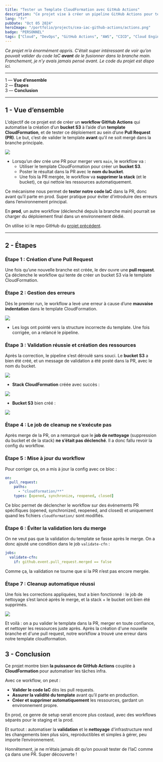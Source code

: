 ```yaml
---
title: "Tester un Template CloudFormation avec GitHub Actions"
description: "Ce projet vise à créer un pipeline GitHub Actions pour tester un template CloudFormation IaC avant fusion dans la branche main."
lang: "fr"
pubDate: "Oct 05 2024"
heroImage: "/portfolio/projects/cea-iac-github-actions/actions.png"
badge: "PERSONNEL"
tags: ["Cloud", "DevOps", "GitHub Actions", "AWS", "CICD", "Cloud Engineer Academy"]
---
```

*Ce projet m’a énormément appris. C’était super intéressant de voir qu’on pouvait valider du code IaC **avant** de le fusionner dans la branche main. Franchement, je n’y avais jamais pensé avant. Le code du projet est dispo ici.*

---

1 — **Vue d’ensemble** </br>
2 — **Étapes** </br>
3 — **Conclusion** </br>

---

## 1 - Vue d’ensemble

L’objectif de ce projet est de créer un **workflow GitHub Actions** qui automatise la création d’un **bucket S3** à l’aide d’un **template CloudFormation**, et de tester ce déploiement au sein d’une **Pull Request (PR)**. Le but, c’est de valider le template **avant** qu’il ne soit mergé dans la branche principale.

![](/portfolio/projects/cea-iac-github-actions/GitHub_Actions_Workflow_PR_project.png)

- Lorsqu’un dev crée une PR pour merger vers `main`, le workflow va :
    - Utiliser le template CloudFormation pour créer un **bucket S3**.
    - Poster le résultat dans la PR avec le **nom du bucket**.
    - Une fois la PR mergée, le workflow va **supprimer la stack** (et le bucket), ce qui nettoie les ressources automatiquement.

Ce mécanisme nous permet de **tester notre code IaC** dans la PR, donc avant qu’il parte en prod. Super pratique pour éviter d’introduire des erreurs dans l’environnement principal.

En **prod**, un autre workflow (déclenché depuis la branche main) pourrait se charger du déploiement final dans un environnement dédié.

On utilise ici le repo GitHub du [projet précédent]().

---

## 2 - Étapes

### Étape 1 : Création d’une Pull Request

Une fois qu’une nouvelle branche est créée, le dev ouvre une **pull request**. Ça déclenche le workflow qui tente de créer un bucket S3 via le template CloudFormation.

### Étape 2 : Gestion des erreurs

Dès le premier run, le workflow a levé une erreur à cause d’une **mauvaise indentation** dans le template CloudFormation.

![](/portfolio/projects/cea-iac-github-actions/GitHub_actions_pull_pr_project_logs_error.png)

- Les logs ont pointé vers la structure incorrecte du template. Une fois corrigée, on a relancé le pipeline.

### Étape 3 : Validation réussie et création des ressources

Après la correction, le pipeline s’est déroulé sans souci. Le **bucket S3** a bien été créé, et un message de validation a été posté dans la PR, avec le nom du bucket.

![](/portfolio/projects/cea-iac-github-actions/GitHub_actions_pull_pr_project_passed_validation.png)

- **Stack CloudFormation** créée avec succès :

![](/portfolio/projects/cea-iac-github-actions/GitHub_actions_pull_pr_project_cloudformation_stack_created.png)

- **Bucket S3** bien créé :

![](/portfolio/projects/cea-iac-github-actions/GitHub_actions_pull_pr_project_s3_bucket_created.png)

### Étape 4 : Le job de cleanup ne s’exécute pas

Après merge de la PR, on a remarqué que le **job de nettoyage** (suppression du bucket et de la stack) **ne s’était pas déclenché**. Il a donc fallu revoir la config du workflow.

### Étape 5 : Mise à jour du workflow

Pour corriger ça, on a mis à jour la config avec ce bloc :

``` yaml
on:
  pull_request:
    paths:
      - "cloudformation/**"
    types: [opened, synchronize, reopened, closed]
```

Ce bloc permet de déclencher le workflow sur des événements PR spécifiques (opened, synchronized, reopened, and closed) et uniquement quand les fichiers `cloudformation/` sont modifiés.

### Étape 6 : Éviter la validation lors du merge

On ne veut pas que la validation du template se fasse après le merge. On a donc ajouté une condition dans le job `validate-cfn` :


``` yaml
jobs:
  validate-cfn:
    if: github.event.pull_request.merged == false
```

Comme ça, la validation ne tourne que si la PR n’est pas encore mergée.

### Étape 7 : Cleanup automatique réussi

Une fois les corrections appliquées, tout a bien fonctionné : le job de nettoyage s’est lancé après le merge, et la stack + le bucket ont bien été supprimés.

![](/portfolio/projects/cea-iac-github-actions/GitHub_actions_pull_pr_project_cleanup_job.png)

Et voilà : on a pu valider le template dans la PR, merger en toute confiance, et nettoyer les ressources juste après.
Après la création d'une nouvelle branche et d'une pull request, notre workflow a trouvé une erreur dans notre template cloudformation.

## 3 - Conclusion 

Ce projet montre bien **la puissance de GitHub Actions** couplée à **CloudFormation** pour automatiser les tâches infra.

Avec ce workflow, on peut :

- **Valider le code IaC** dès les pull requests.
- **Assurer la validité du template** avant qu’il parte en production.
- **Créer et supprimer automatiquement** les ressources, gardant un environnement propre.

En prod, ce genre de setup serait encore plus costaud, avec des workflows séparés pour le staging et la prod.

Et surtout : automatiser la **validation** et le **nettoyage** d'infrastructure rend les changements bien plus sûrs, reproductibles et simples à gérer, peu importe l’environnement.

Honnêtement, je ne m’étais jamais dit qu’on pouvait tester de l’IaC comme ça dans une PR. Super découverte !